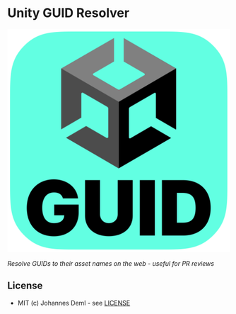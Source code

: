 # Unity GUID Resolver

![Logo](./icon/icon.svg)

*Resolve GUIDs to their asset names on the web - useful for PR reviews*  

## License

* MIT (c) Johannes Deml - see [LICENSE](./LICENSE.md)

